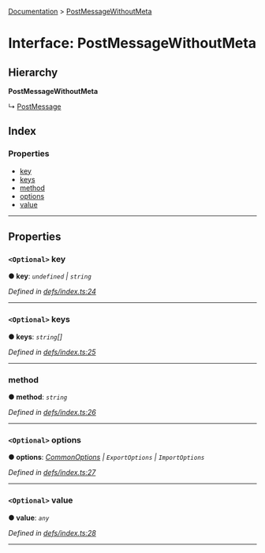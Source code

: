 [Documentation](../README.md) > [PostMessageWithoutMeta](../interfaces/postmessagewithoutmeta.md)

# Interface: PostMessageWithoutMeta

## Hierarchy

**PostMessageWithoutMeta**

↳  [PostMessage](postmessage.md)

## Index

### Properties

* [key](postmessagewithoutmeta.md#key)
* [keys](postmessagewithoutmeta.md#keys)
* [method](postmessagewithoutmeta.md#method)
* [options](postmessagewithoutmeta.md#options)
* [value](postmessagewithoutmeta.md#value)

---

## Properties

<a id="key"></a>

### `<Optional>` key

**● key**: *`undefined` \| `string`*

*Defined in [defs/index.ts:24](https://github.com/badbatch/cachemap/blob/64dbdb8/packages/core-worker/src/defs/index.ts#L24)*

___
<a id="keys"></a>

### `<Optional>` keys

**● keys**: *`string`[]*

*Defined in [defs/index.ts:25](https://github.com/badbatch/cachemap/blob/64dbdb8/packages/core-worker/src/defs/index.ts#L25)*

___
<a id="method"></a>

###  method

**● method**: *`string`*

*Defined in [defs/index.ts:26](https://github.com/badbatch/cachemap/blob/64dbdb8/packages/core-worker/src/defs/index.ts#L26)*

___
<a id="options"></a>

### `<Optional>` options

**● options**: *[CommonOptions](commonoptions.md) \| `ExportOptions` \| `ImportOptions`*

*Defined in [defs/index.ts:27](https://github.com/badbatch/cachemap/blob/64dbdb8/packages/core-worker/src/defs/index.ts#L27)*

___
<a id="value"></a>

### `<Optional>` value

**● value**: *`any`*

*Defined in [defs/index.ts:28](https://github.com/badbatch/cachemap/blob/64dbdb8/packages/core-worker/src/defs/index.ts#L28)*

___

